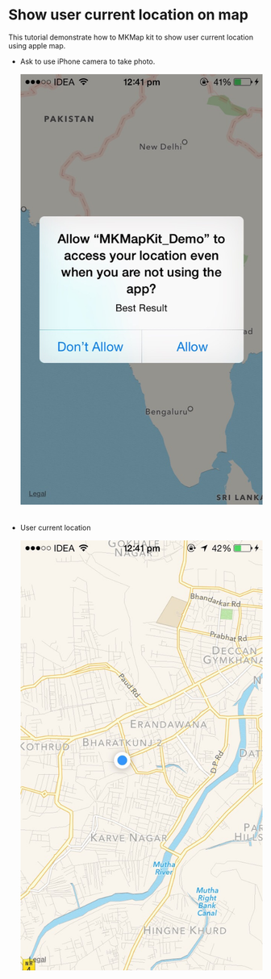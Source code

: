 # Show user current location on map
This tutorial demonstrate how to MKMap kit to show user current location using apple map.

- Ask to use iPhone camera to take photo.<br><br>
![Alt text](/Screenshots/user-location-2.jpg?raw=true "Permission to access camera")<br><br><br>
- User current location<br><br>
![Alt text](/Screenshots/user-location-3.jpg?raw=true "User location")<br><br><br>

